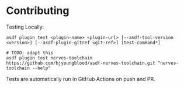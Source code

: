 # Contributing

Testing Locally:

```shell
asdf plugin test <plugin-name> <plugin-url> [--asdf-tool-version <version>] [--asdf-plugin-gitref <git-ref>] [test-command*]

# TODO: adapt this
asdf plugin test nerves-toolchain https://github.com/bjyoungblood/asdf-nerves-toolchain.git "nerves-toolchain --help"
```

Tests are automatically run in GitHub Actions on push and PR.
